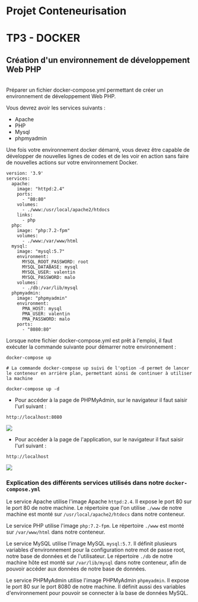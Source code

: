 # **Projet Conteneurisation**
# TP3 - DOCKER

## Création d'un environnement de développement Web PHP
<br>
Préparer un fichier docker-compose.yml permettant de créer un environnement de développement Web PHP.

Vous devrez avoir les services suivants :

* Apache
* PHP
* Mysql
* phpmyadmin

Une fois votre environnement docker démarré, vous devez être capable de développer de nouvelles lignes de codes et de les voir en action sans faire de nouvelles actions sur votre environnement Docker.

```
version: '3.9'
services:
  apache:
    image: "httpd:2.4"
    ports:
      - "80:80"
    volumes:
      - ./www:/usr/local/apache2/htdocs
    links:
      - php
  php:
    image: "php:7.2-fpm"
    volumes:
      - ./www:/var/www/html
  mysql:
    image: "mysql:5.7"
    environment:
      MYSQL_ROOT_PASSWORD: root
      MYSQL_DATABASE: mysql
      MYSQL_USER: valentin
      MYSQL_PASSWORD: malo
    volumes:
      - ./db:/var/lib/mysql
  phpmyadmin:
    image: "phpmyadmin"
    environment:
      PMA_HOST: mysql
      PMA_USER: valentin
      PMA_PASSWORD: malo
    ports:
      - "8080:80"
```

Lorsque notre fichier docker-compose.yml est prêt à l'emploi, il faut exécuter la commande suivante pour démarrer notre environnement :

```
docker-compose up

# La commande docker-compose up suivi de l'option -d permet de lancer le conteneur en arrière plan, permettant ainsi de continuer à utiliser la machine

docker-compose up -d
```

- Pour accéder à la page de PHPMyAdmin, sur le navigateur il faut saisir l'url suivant : 

```
http://localhost:8080
```

![](https://i.imgur.com/bzF4yU7.png)

- Pour accéder à la page de l'application, sur le navigateur il faut saisir l'url suivant : 

```
http://localhost
```

![](https://i.imgur.com/9Xb7CkM.png)

### Explication des différents services utilisés dans notre ```docker-compose.yml```

Le service Apache utilise l'image Apache ```httpd:2.4```. Il expose le port 80 sur le port 80 de notre machine. Le répertoire que l'on utilise ```./www``` de notre machine est monté sur ```/usr/local/apache2/htdocs``` dans notre conteneur.

Le service PHP utilise l'image ```php:7.2-fpm```. Le répertoire ```./www``` est monté sur ```/var/www/html``` dans notre conteneur.

Le service MySQL utilise l'image MySQL ```mysql:5.7```. Il définit plusieurs variables d'environnement pour la configuration notre mot de passe root, notre base de données et de l'utilisateur. Le répertoire ```./db``` de notre machine hôte est monté sur ```/var/lib/mysql``` dans notre conteneur, afin de pouvoir accéder aux données de notre base de données.

Le service PHPMyAdmin utilise l'image PHPMyAdmin ```phpmyadmin```. Il expose le port 80 sur le port 8080 de notre machine. Il définit aussi des variables d'environnement pour pouvoir se connecter à la base de données MySQL.